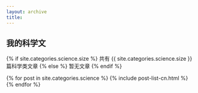 ```yaml
---
layout: archive
title: 
---
```





## 我的科学文


{% if site.categories.science.size %}
共有 {{ site.categories.science.size }} 篇科学类文章
		{% else %}
暂无文章
		{% endif %}

<div class="tiles">
{% for post in site.categories.science %}
	{% include post-list-cn.html %}
{% endfor %}
</div><!-- /.tiles -->